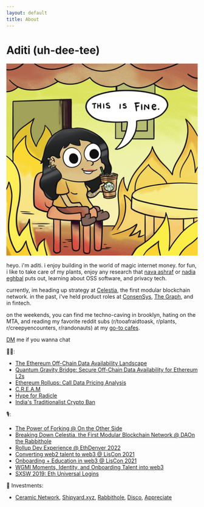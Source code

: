 ```yaml
---
layout: default
title: About
---
```


# Aditi (uh-dee-tee)

![aditi](/adit.jpg)

heyo. i'm aditi. i enjoy building in the world of magic internet money. for fun, i like to take care of my plants, enjoy any research that [nava ashraf](https://ashrafnava.wordpress.com/) or [nadia eghbal](https://nadiaeghbal.com/oss/) puts out, learning about OSS software, and privacy tech. 

currently, im heading up strategy at [Celestia](https://celestia.org/), the first modular blockchain network. in the past, i've held product roles at [ConsenSys](https://consensys.net/), [The Graph](https://thegraph.com/en/), and in fintech. 

on the weekends, you can find me techno-caving in brooklyn, hating on the MTA, and reading my favorite reddit subs (r/tooafraidtoask, r/plants, r/creepyencounters, r/randonauts) at my [go-to cafes](https://www.notion.so/cafe-workspots-80b6b55555524fe88185d20806e30967).

[DM](https://twitter.com/adeets_22) me if you wanna chat 

✍🏻:  
- [The Ethereum Off-Chain Data Availability Landscape](https://blog.celestia.org/ethereum-off-chain-data-availability-landscape/) 
- [Quantum Gravity Bridge: Secure Off-Chain Data Availability for Ethereum L2s](https://blog.celestia.org/celestiums/) 
- [Ethereum Rollups: Call Data Pricing Analysis](https://forum.celestia.org/t/ethereum-rollup-call-data-pricing-analysis/141) 
- [C.R.E.A.M](https://buttercup4pres.medium.com/c-r-e-a-m-e39e49a4a9fa) 
- [Hype for Radicle](https://buttercup4pres.medium.com/hype-for-radicle-957cfd03aaf8?source=---------0----------------------------) 
- [India's Traditionalist Crypto Ban](https://thejuggernaut.com/article?id=7vkLiVyhWm5guuwTPcbTCl) 

🎙: 
- [The Power of Forking @ On the Other Side](https://www.othersidepod.xyz/episode/38) 
- [Breaking Down Celestia, the First Modular Blockchain Network @ DAOn the Rabbithole](https://open.spotify.com/episode/3tr56vdAPMhEenDqqUguQI?si=8c96aa7062584681) 
- [Rollup Dev Experience @ EthDenver 2022](https://www.youtube.com/watch?v=Tgk7eXUCgYk)  
- [Converting web2 talent to web3 @ LisCon 2021](https://vimeo.com/showcase/8950429/video/637517315)
- [Onboarding + Education in web3 @ LisCon 2021](https://vimeo.com/showcase/8950429/video/637513467)
- [WGMI Moments, Identity, and Onboarding Talent into web3](https://www.youtube.com/watch?v=NDEDHj9zdSw)
- [SXSW 2019: Eth Universal Logins](https://www.youtube.com/watch?v=NhHs1lPCzK0https://www.youtube.com/watch?v=NhHs1lPCzK0) 

💸 Investments: 
- [Ceramic Network](https://ceramic.network/), [Shipyard.xyz](https://www.shipyard.xyz/), [Rabbithole](https://rabbithole.gg/), [Disco](https://www.disco.xyz/), [Appreciate](https://appreciate.it/) 
